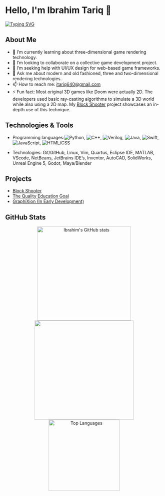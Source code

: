 # Hello, I'm Ibrahim Tariq 👋
[![Typing SVG](https://readme-typing-svg.demolab.com/?lines=I+create+3D+video+games;Software+Engineering+student&color=E1C600)]()
## About Me
- 🌱 I’m currently learning about three-dimensional game rendering technology.
- 👯 I’m looking to collaborate on a collective game development project.
- 🤔 I’m seeking help with UI/UX design for web-based game frameworks.
- 💬 Ask me about modern and old fashioned, three and two-dimensional rendering technologies.
- 📫 How to reach me: [itariq640@gmail.com](mailto:itariq640@gmail.com)
- ⚡ Fun fact: Most original 3D games like Doom were actually 2D. The developers used basic ray-casting algorithms to simulate a 3D world while also using a 2D map. My [Block Shooter](https://ibrahimt04.github.io/Block-Shooter) project showcases an in-depth use of this technique.

## Technologies & Tools
- Programming languages:![Python](https://img.shields.io/badge/-Python-blue), ![C++](https://img.shields.io/badge/-C++-orange), ![Verilog](https://img.shields.io/badge/-Verilog-blueviolet), ![Java](https://img.shields.io/badge/-Java-red), ![Swift](https://img.shields.io/badge/-Swift-orange), ![JavaScript](https://img.shields.io/badge/-JavaScript-yellow), ![HTML/CSS](https://img.shields.io/badge/-HTML%2FCSS-blue)

- Technologies: Git/GitHub, Linux, Vim, Quartus, Eclipse IDE, MATLAB, VScode, NetBeans, JetBrains IDE’s, Inventor, AutoCAD, SolidWorks, Unreal Engine 5, Godot, Maya/Blender

## Projects
- [Block Shooter](https://ibrahimt04.github.io/Block-Shooter/)
- [The Quality Education Goal](https://ibrahimt04.github.io/The-Quality-Education-Goal/)
- [GraphiXion (In Early Development)](https://ibrahimt04.github.io/GraphiXion)

## GitHub Stats
<div align="center">
<a href="http://www.github.com/IbrahimT04"><img width=300 src="https://github-readme-stats.vercel.app/api?username=IbrahimT04&theme=radical&show_icons=true&rank_icon=github" alt="Ibrahim's GitHub stats" /></a>
<a href="http://www.github.com/IbrahimT04"><img width=317 src="https://github-readme-streak-stats.herokuapp.com/?user=IbrahimT04&show_icons=true&theme=radical" /></a>
<a href="https://github.com/IbrahimT04"><img width=227 src="https://github-readme-stats.vercel.app/api/top-langs/?username=IbrahimT04&langs_count=8&layout=compact&theme=radical" alt="Top Languages" /></a>
</div>
